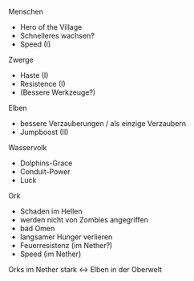 Menschen
 - Hero of the Village
 - Schnelleres wachsen?
 - Speed (I)

Zwerge
 - Haste (I)
 - Resistence (I)
 - (Bessere Werkzeuge?)

Elben
 - bessere Verzauberungen / als einzige Verzaubern
 - Jumpboost (II)

Wasservolk
 - Dolphins-Grace
 - Conduit-Power
 - Luck

Ork
 - Schaden im Hellen
 - werden nicht von Zombies angegriffen
 - bad Omen
 - langsamer Hunger verlieren
 - Feuerresistenz (im Nether?)
 - Speed (im Nether)

Orks im Nether stark <-> Elben in der Oberwelt 
